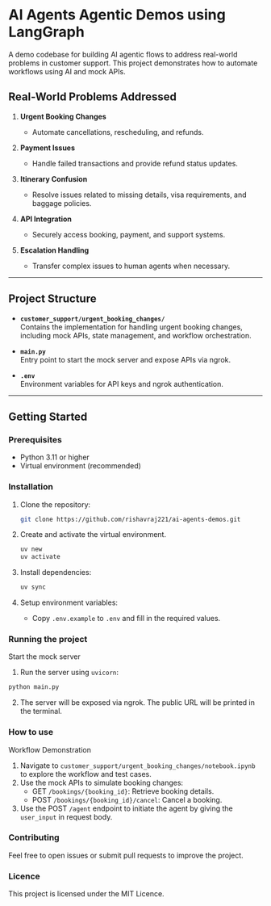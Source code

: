 # AI Agents Agentic Demos using LangGraph

A demo codebase for building AI agentic flows to address real-world problems in customer support. This project demonstrates how to automate workflows using AI and mock APIs.

## Real-World Problems Addressed

1. **Urgent Booking Changes**  
   - Automate cancellations, rescheduling, and refunds.

2. **Payment Issues**  
   - Handle failed transactions and provide refund status updates.

3. **Itinerary Confusion**  
   - Resolve issues related to missing details, visa requirements, and baggage policies.

4. **API Integration**  
   - Securely access booking, payment, and support systems.

5. **Escalation Handling**  
   - Transfer complex issues to human agents when necessary.

---

## Project Structure

- **`customer_support/urgent_booking_changes/`**  
  Contains the implementation for handling urgent booking changes, including mock APIs, state management, and workflow orchestration.

- **`main.py`**  
  Entry point to start the mock server and expose APIs via ngrok.

- **`.env`**  
  Environment variables for API keys and ngrok authentication.

---

## Getting Started

### Prerequisites

- Python 3.11 or higher
- Virtual environment (recommended)

### Installation

1. Clone the repository:
   ```bash
   git clone https://github.com/rishavraj221/ai-agents-demos.git
   ```

2. Create and activate the virtual environment.
    ```bash
    uv new
    uv activate
    ```

3. Install dependencies:
    ```bash
    uv sync
    ```

4. Setup environment variables:
    - Copy `.env.example` to `.env` and fill in the required values.


### Running the project
Start the mock server
1. Run the server using `uvicorn`:
```bash
python main.py
```
2. The server will be exposed via ngrok. The public URL will be printed in the terminal.

### How to use
Workflow Demonstration
1. Navigate to `customer_support/urgent_booking_changes/notebook.ipynb` to explore the workflow and test cases.
2. Use the mock APIs to simulate booking changes:
    - GET `/bookings/{booking_id}`: Retrieve booking details.
    - POST `/bookings/{booking_id}/cancel`: Cancel a booking.
3. Use the POST `/agent` endpoint to initiate the agent by giving the `user_input` in request body.

### Contributing
Feel free to open issues or submit pull requests to improve the project.

### Licence
This project is licensed under the MIT Licence.